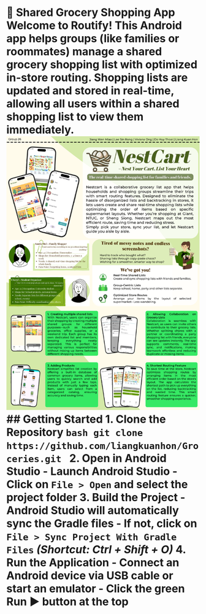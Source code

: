 # **🛒 Shared Grocery Shopping App** Welcome to Routify! This Android app helps groups (like families or roommates) manage a shared grocery shopping list with optimized in-store routing. Shopping lists are updated and stored in real-time, allowing all users within a shared shopping list to view them immediately. ![img.png](images/ISP%20Poster.png) ## Getting Started 1. **Clone the Repository** ```bash git clone https://github.com/liangkuanhon/Groceries.git ``` 2. **Open in Android Studio** - Launch Android Studio - Click on `File > Open` and select the project folder 3. **Build the Project** - Android Studio will automatically sync the Gradle files - If not, click on `File > Sync Project With Gradle Files` *(Shortcut: Ctrl + Shift + O)* 4. **Run the Application** - Connect an Android device via USB cable **or** start an emulator - Click the green **Run** ▶️ button at the top